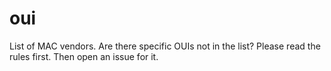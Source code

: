 # oui
List of MAC vendors. Are there specific OUIs not in the list? Please read the rules first. Then open an issue for it.
